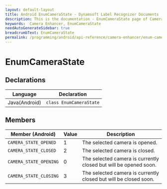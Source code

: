 ```yaml
---
layout: default-layout
title: Android EnumCameraState - Dynamsoft Label Recognizer Documents
description: This is the documentation - EnumCameraState page of CameraEnhancer library.
keywords:  Camera Enhancer, EnumCameraState
needAutoGenerateSidebar: true
breadcrumbText: EnumCameraState
permalink: /programming/android/api-reference/camera-enhancer/enum-camera-state.html
---
```


# EnumCameraState

## Declarations

| Language | Declaration |
|----------|-------------|
| Java(Android) | `class EnumCameraState` |

## Members

| Member (Android) | Value | Description |
| ---------------- | ----- | ----------- |
| `CAMERA_STATE_OPENED` | 1 | The selected camera is opened. |
| `CAMERA_STATE_CLOSED` | 2 | The selected camera is closed. |
| `CAMERA_STATE_OPENING` | 0 | The selected camera is currently closed but will be opened soon. |
| `CAMERA_STATE_CLOSING` | 3 | The selected camera is currently closed but will be closed soon. |
